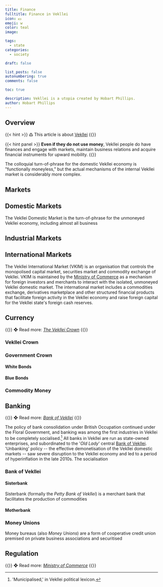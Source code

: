 ```yaml
---
title: Finance
fulltitle: Finance in Vekllei
icon: 💵
emoji: w
color: teal
image: 

tags: 
  - state
categories:
  - society

draft: false

list_posts: false
autonumbering: true
comments: false

toc: true

description: Vekllei is a utopia created by Hobart Phillips.
author: Hobart Phillips
---
```


## Overview

{{< hint >}}
߷ This article is about [Vekllei](/intro/#what-is-vekllei)
{{</hint>}}

{{< hint panel >}}
**Even if they do not use money**, Vekllei people do have finances and engage with markets, maintain business relations and acquire financial instruments for upward mobility.
{{</hint>}}

The colloquial turn-of-phrase for the domestic Vekllei economy is "functionally moneyless," but the actual mechanisms of the internal Vekllei market is considerably more complex.

## Markets

## Domestic Markets

The Vekllei Domestic Market is the turn-of-phrase for the unmoneyed Vekllei economy, including almost all business

## Industrial Markets

## International Markets

The Vekllei International Market (VKIM) is an organisation that controls the monopolised capital market, securities market and commodity exchange of Vekllei. VKIM is maintained by the [Ministry of Commerce](/utopia/society/state/government/interior/commerce/) as a mechanism for foreign investors and merchants to interact with the isolated, unmoneyed Vekllei domestic market. The international market includes a commodities exchange, derivatives marketplace and other structured financial products that facilitate foreign activity in the Vekllei economy and raise foreign capital for the Vekllei state's foreign cash reserves.


## Currency

{{<hint>}}
❖ Read more: *[The Vekllei Crown](/posts/2020-06-24-crown/)*
{{</hint>}}

### Vekllei Crown

### Government Crown

#### White Bonds

#### Blue Bonds

### Commodity Money

## Banking

{{<hint>}}
❖ Read more: *[Bank of Vekllei](/utopia/society/state/government/interior/commerce/#bank-of-vekllei)*
{{</hint>}}

The policy of bank consolidation under British Occupation continued under the Floral Government, and banking was among the first industries in Vekllei to be completely socialised.[^1] All banks in Vekllei are run as state-owned enterprises, and subordinated to the '*Old Lady*' central [Bank of Vekllei](/utopia/society/state/government/interior/commerce/#bank-of-vekllei). 'Unbanking' policy -- the effective demonetisation of the Vekllei domestic markets -- saw severe disruption to the Vekllei economy and led to a period of hyperinflation in the late 2010s. The socialisation

### Bank of Vekllei

#### Sisterbank

Sisterbank (formally the *Petty Bank of Vekllei*) is a merchant bank that facilitates the production of commodities

#### Motherbank

### Money Unions

Money bureaus (also *Money Unions*) are a form of cooperative credit union premised on private business associations and securitised 

## Regulation

{{<hint>}}
❖ Read more: *[Ministry of Commerce](/utopia/society/state/government/interior/commerce/)*
{{</hint>}}

[^1]: 'Municipalised,' in Vekllei political lexicon.


